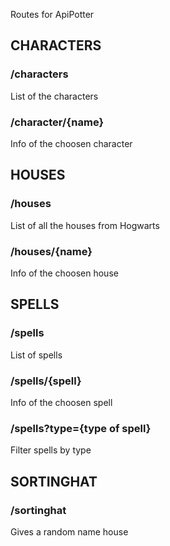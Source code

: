 Routes for ApiPotter


## CHARACTERS


### /characters

List of the characters

### /character/{name}

Info of the choosen character



## HOUSES


### /houses

List of all the houses from Hogwarts

### /houses/{name}

Info of the choosen house



## SPELLS


### /spells

List of spells

### /spells/{spell}

Info of the choosen spell

### /spells?type={type of spell}

Filter spells by type



## SORTINGHAT


### /sortinghat

Gives a random name house